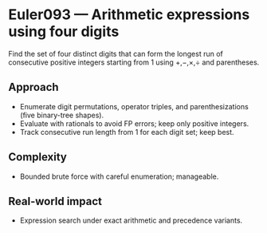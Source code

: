 # Euler093 — Arithmetic expressions using four digits

Find the set of four distinct digits that can form the longest run of consecutive positive integers starting from 1 using +,−,×,÷ and parentheses.

## Approach

- Enumerate digit permutations, operator triples, and parenthesizations (five binary-tree shapes).
- Evaluate with rationals to avoid FP errors; keep only positive integers.
- Track consecutive run length from 1 for each digit set; keep best.

## Complexity
- Bounded brute force with careful enumeration; manageable.

## Real-world impact
- Expression search under exact arithmetic and precedence variants.
